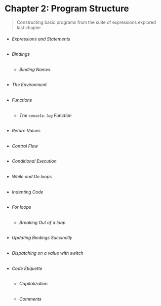 # Chapter 2: Program Structure
> Constructing basic programs from the suite of expressions explored last chapter

- ###### Expressions and Statements
- ###### Bindings
    - ###### Binding Names
- ###### The Environment
- ###### Functions
    - ###### The `console.log` Function
- ###### Return Values
- ###### Control Flow
- ###### Conditional Execution
- ###### While and Do loops
- ###### Indenting Code
- ###### For loops
    - ###### Breaking Out of a loop
- ###### Updating Bindings Succinctly
- ###### Dispatching on a value with switch
- ###### Code Etiquette
    - ###### Capitalization
    - ###### Comments
